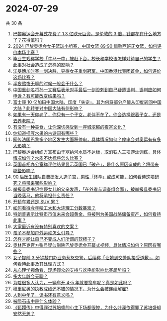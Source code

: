 # 2024-07-29

共 30 条

<!-- BEGIN ZHIHUVIDEO -->
<!-- 最后更新时间 Mon Jul 29 2024 00:10:31 GMT+0800 (China Standard Time) -->
1. [巴黎奥运会开幕式花费了 1.3 亿欧元巨资，是伦敦的 3 倍，钱都花在什么地方了？花得值吗？](https://www.zhihu.com/question/662713684)
1. [2024 巴黎奥运会女子篮球小组赛，中国女篮 89:90 惜败西班牙女篮，如何评价本场比赛？](https://www.zhihu.com/question/662828388)
1. [毕业生戏称学校「牛马一中」被赶下台，校长和学校该怎样对待自己的学生？此事对社会造成了怎样的影响？](https://www.zhihu.com/question/662798073)
1. [江旻憓加时赛一剑决胜，夺得女子重剑冠军，中国香港代表团首金，如何评价这场比赛？](https://www.zhihu.com/question/662763884)
1. [半夜熬夜无聊的时候一般会干什么？](https://www.zhihu.com/question/662611267)
1. [中国重剑名将孙一文赛后表示对手最后一剑没刺到自己疑遭误判，误判应如何申诉？有可能改变结果吗？](https://www.zhihu.com/question/662753090)
1. [富士康 10 亿加码中国大陆，印度「失宠」，其为何将部分产能从印度转回中国大陆？此转变对中国大陆有何影响？](https://www.zhihu.com/question/662637842)
1. [如果有一天你老了，你只有一个子女，老伴不在了，你会选择跟着子女，还是去养老院？](https://www.zhihu.com/question/662397947)
1. [有没有一种美食，让你深切感受到一座城浓郁的夜宵文化？](https://www.zhihu.com/question/661339924)
1. [你知道描写水果的古诗词有哪些？](https://www.zhihu.com/question/660084337)
1. [网传法国巴黎多个地区发生大面积停电，具体情况如何？停电会对奥运有有多大影响？](https://www.zhihu.com/question/662796902)
1. [巴黎奥运会组织方宣布由于塞纳河水质不达标，取消铁人三项游泳训练，具体情况如何？水质不达标将怎么比赛？](https://www.zhihu.com/question/662809565)
1. [英国首相办公室称评估结果显示英国已「破产」，是什么原因造成的？将带来哪些影响？](https://www.zhihu.com/question/662814837)
1. [90 后医生团队自费研发人造子宫，男性「怀孕」或成可能，如何看待这项研究？将带来哪些影响？](https://www.zhihu.com/question/662654870)
1. [举报县委书记性侵女儿的父亲发声，「在外省与调查组会面」，被举报县委书记当晚落马，他将承担什么责任？](https://www.zhihu.com/question/662708767)
1. [开轿车累还是 SUV 累？](https://www.zhihu.com/question/662217738)
1. [如何看待今年哈工大和大连理工分数暴涨？](https://www.zhihu.com/question/662290465)
1. [特朗普表示比特币市值未来会超黄金，将被列为美国战略储备资产，如何看待此事？](https://www.zhihu.com/question/662787232)
1. [大家最近有没有特别喜欢的文案？](https://www.zhihu.com/question/662665639)
1. [孩子不参加户外运动怎么引导？](https://www.zhihu.com/question/660986365)
1. [怎样才能让自己不变成人们所谓的软柿子？](https://www.zhihu.com/question/339767936)
1. [奥林匹克官方账号疑似删除巴黎奥运会开幕式视频，具体情况如何？原因有哪些？](https://www.zhihu.com/question/662783536)
1. [女子提前 3 分钟敲门办业务惹怒交警，后续称「让她到交警队接受道歉」，如何看待此事及其处理方式？](https://www.zhihu.com/question/662708972)
1. [从心理学视角看，现场观众的支持与欢呼能影响比赛局势吗？](https://www.zhihu.com/question/662548436)
1. [多大年龄会无聊？](https://www.zhihu.com/question/662669379)
1. [为啥很多人认为，一辆车开 4-5 年就要换车呢？真是如此吗？](https://www.zhihu.com/question/662019961)
1. [穆里尼奥的执教成绩还不错的情况下，为什么会被连续解雇?](https://www.zhihu.com/question/662178268)
1. [人到中年了，读书还有意义吗？](https://www.zhihu.com/question/662634125)
1. [被陨石击中是什么体验？](https://www.zhihu.com/question/268859091)
1. [《甄嬛传》中得罪过苏培盛的小主下场都很惨，为什么叶澜依得罪了苏培盛却安然无恙？](https://www.zhihu.com/question/528123741)
<!-- END ZHIHUVIDEO -->
